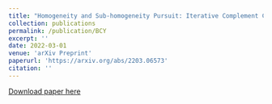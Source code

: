 ```yaml
---
title: "Homogeneity and Sub-homogeneity Pursuit: Iterative Complement Clustering PCA"
collection: publications
permalink: /publication/BCY
excerpt: ''
date: 2022-03-01
venue: 'arXiv Preprint'
paperurl: 'https://arxiv.org/abs/2203.06573'
citation: ''
---
```

[//]: # (This paper is about the number 1. The number 2 is left for future work.)

[Download paper here](https://arxiv.org/pdf/2203.06573)

[//]: # (Recommended citation: Your Name, You. 2009. "Paper Title Number 1." <i>Journal 1</i>. 11.) 


